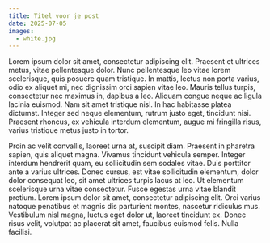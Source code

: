 ```yaml
---
title: Titel voor je post
date: 2025-07-05
images:
  - white.jpg
---
```

Lorem ipsum dolor sit amet, consectetur adipiscing elit. Praesent et ultrices metus, vitae pellentesque dolor. Nunc pellentesque leo vitae lorem scelerisque, quis posuere quam tristique. In mattis, lectus non porta varius, odio ex aliquet mi, nec dignissim orci sapien vitae leo. Mauris tellus turpis, consectetur nec maximus in, dapibus a leo. Aliquam congue neque ac ligula lacinia euismod. Nam sit amet tristique nisl. In hac habitasse platea dictumst. Integer sed neque elementum, rutrum justo eget, tincidunt nisi. Praesent rhoncus, ex vehicula interdum elementum, augue mi fringilla risus, varius tristique metus justo in tortor.

Proin ac velit convallis, laoreet urna at, suscipit diam. Praesent in pharetra sapien, quis aliquet magna. Vivamus tincidunt vehicula semper. Integer interdum hendrerit quam, eu sollicitudin sem sodales vitae. Duis porttitor ante a varius ultrices. Donec cursus, est vitae sollicitudin elementum, dolor dolor consequat leo, sit amet ultrices turpis lacus at leo. Ut elementum scelerisque urna vitae consectetur. Fusce egestas urna vitae blandit pretium. Lorem ipsum dolor sit amet, consectetur adipiscing elit. Orci varius natoque penatibus et magnis dis parturient montes, nascetur ridiculus mus. Vestibulum nisl magna, luctus eget dolor ut, laoreet tincidunt ex. Donec risus velit, volutpat ac placerat sit amet, faucibus euismod felis. Nulla facilisi.
